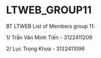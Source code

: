 # LTWEB_GROUP11
BT LTWEB
List of Members group 11:

1/ Trần Văn Minh Tiến - 3122411209

2/ Lục Trọng Khoa - 3122411096
